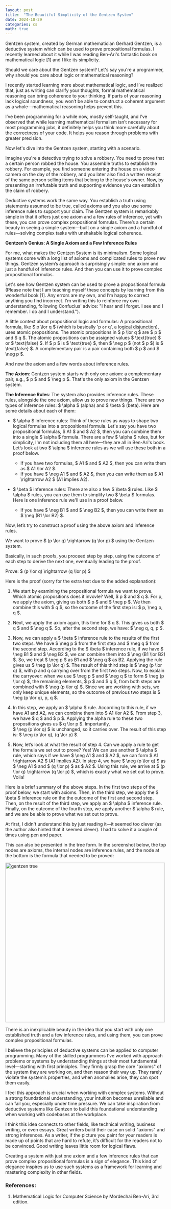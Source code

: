 ```yaml
---
layout: post
title:  "The Beautiful Simplicity of the Gentzen System"
date: 2024-10-29
categories: cs
math: true
---
```


Gentzen system, created by German mathematician Gerhard Gentzen, is a deductive system which
can be used to prove propositional formulas. I recently learned about it while I was reading Ben-Ari's fantastic book on mathematical logic [1] and I like its simplicity.  

Should we care about the Gentzen system? Let's say you're a programmer, why should you care about logic or mathematical reasoning? 

I recently started learning more about mathematical logic, and I’ve realized that, just as writing can clarify your thoughts, formal mathematical reasoning can bring coherence to your thinking. If parts of your reasoning lack logical soundness, you won’t be able to construct a coherent argument as a whole—mathematical reasoning helps prevent this.

I’ve been programming for a while now, mostly self-taught, and I’ve observed that while learning mathematical formalism isn’t necessary 
for most programming jobs, it definitely helps you think more carefully about the correctness 
of your code. It helps you reason through problems with greater precision.

Now let's dive into the Gentzen system, starting with a scenario.

Imagine you're a detective trying to solve a robbery. You need to prove that a certain person robbed the house. 
You assemble truths to establish the robbery. For example, you find someone entering the house on a video camera 
on the day of the robbery, and you later also find a written receipt of the same person selling items that belong 
to the house's owner. Now, by presenting an irrefutable truth and supporting evidence you can establish the claim of robbery.

Deductive systems work the same way. You establish a truth using statements assumed to be true, called axioms and you 
also use some inference rules to support your claim. The Gentzen system is remarkably simple in that it offers just one axiom and a few rules of 
inference, yet with these, you can prove complex propositional fomrulas. There’s a certain beauty in seeing a 
simple system—built on a single axiom and a handful of rules—solving complex tasks with unshakable logical coherence.

**Gentzen’s Genius: A Single Axiom and a Few Inference Rules**

For me, what makes the Gentzen System is its minimalism. Some logical systems come with a long list of axioms 
and complicated rules to prove new things. Gentzen system’s approach is surprisingly simple: one axiom and just
 a handful of inference rules. And then you can use it to prove complex propositional formulas.

Let's see how Gentzen system can be used to prove a propositional formula 
(Please note that I am teaching myself these concepts by learning from this wonderful book [1]. 
Any errors are my own, and I’m happy to correct anything you find incorrect. I'm writing this to reinforce my own understanding, 
following Confucius' advice: "I hear and I forget. I see and I remember. I do and I understand.").

A little context about propositional logic and formulas: A propositional formula, like $ p \lor q $ (which is 
basically 'p `or` q', a [logical disjunction](https://en.wikipedia.org/wiki/Logical_disjunction)), uses atomic propositions. 
The atomic propositions in $ p \lor q $ are $ p $ and $ q $. The atomic propositions can be assigned values $ \text{true} $ or $ \text{false} $. 
If $ p $ is $ \text{true} $, then $ \neg p $ (not $ p $) is $ \text{false} $. A complementary pair is a pair containing both $ p $ and $ \neg p $.

And now the axiom and a few words about inference rules. 

**The Axiom**: Gentzen system starts with only one axiom: a complementary pair, e.g., $ p $ and $ \neg p $. That's the only axiom in the Gentzen system. 

**The Inference Rules**: The system also provides inference rules. These rules, alongside the one axiom, allow us to prove new things. 
There are two types of inference rules: $ \alpha $ (alpha) and $ \beta $ (beta). Here are some details about each of them:

- $ \alpha $ inference rules: Think of these rules as ways to shape two logical formulas into a propositional formula. 
Let's say you have two propositional formulas, $ A1 $ and $ A2 $, then you can combine them into a single $ \alpha $ formula. 
There are a few $ \alpha $ rules, but for simplicity, I'm not including them all here—they are all in Ben-Ari's book. 
Let’s look at two $ \alpha $ inference rules as we will use these both in a proof below. 

    - If you have two formulas, $ A1 $ and $ A2 $, then you can write them as $ A1 \lor A2 $. 
    - If you have $ \neg A1 $ and $ A2 $, then you can write them as $ A1 \rightarrow A2 $ (A1 implies A2).


- $ \beta $ inference rules: There are also a few $ \beta $ rules. Like $ \alpha $ rules, you can use them to simplify 
two $ \beta $ formulas. Here is one inference rule we'll use in a proof below. 
    - If you have $ \neg B1 $ and $ \neg B2 $, then you can write them as $ \neg (B1 \lor B2) $.

Now, let’s try to construct a proof using the above axiom and inference rules.

We want to prove $ (p \lor q) \rightarrow (q \lor p) $ using the Gentzen system.

Basically, in such proofs, you proceed step by step, using the outcome of each step to derive the next one, eventually leading to the proof.

Prove: $ (p \lor q) \rightarrow (q \lor p) $

Here is the proof (sorry for the extra text due to the added explanation):

1. We start by examining the propositional formula we want to prove. Which atomic propositions does it invovle? Well, $ p $ and $ q $. 
For p, we apply the axiom, giving us both $ p $ and $ \neg p $. We then combine this with $ q $, so the outcome of the first step is: $ p, \neg p, q $.


2. Next, we apply the axiom again, this time for $ q $. This gives us both $ q $ and $ \neg q $. So, after the second step, we have: $ \neg q, q, p $.

3. Now, we can apply a $ \beta $ inference rule to the results of the first two steps. We have $ \neg p $ from the first step and $ \neg q $ 
from the second step. According to the $ \beta $ inference rule, if we have $ \neg B1 $ and $ \neg B2 $, we can combine them into $ \neg (B1 \lor B2) $. 
So, we treat $ \neg p $ as B1 and $ \neg q $ as B2. Applying the rule gives us $ \neg (p \lor q) $. The result of this third step is $ \neg (p \lor q) $, with p and q carrying over from the first two steps. Now, to explain the carryover: when we use $ \neg p $ and $ \neg q $ to 
form $ \neg (p \lor q) $, the remaining elements, $ p $ and $ q $, from both steps are combined with $ \neg (p \lor q) $. Since we are working with sets, 
we only keep unique elements, so the outcome of previous two steps is $ \neg (p \lor q), p, q $.


4. In this step, we apply an $ \alpha $ rule. According to this rule, if we have A1 and A2, we can combine them into $ A1 \lor A2 $. 
From step 3, we have $ q $ and $ p $. Applying the alpha rule to these two propositions gives us $ q \lor p $. Importantly,  
 $ \neg (p \lor q) $ is unchanged, so it carries over. The result of this step is: $ \neg (p \lor q), (q \lor p) $.

5. Now, let’s look at what the result of step 4. Can we apply a rule to get the formula we set out to prove? Yes! We can use another $ \alpha $ rule, 
which says if we have $ \neg A1 $ and $ A2 $, we can form $ A1 \rightarrow A2 $ (A1 implies A2). In step 4, we have $ \neg (p \lor q) $ 
as $ \neg A1 $ and $ (q \lor p) $ as $ A2 $. Using this rule, we arrive at $ (p \lor q) \rightarrow (q \lor p) $, which is exactly what we set out to prove. Voila!

Here is a brief summary of the above steps. In the first two steps of the proof below, we start with axioms. Then, in the third step, we apply the $ \beta $ inference rule on the the outcome of the first and second step. Then, on the result of the third step, we apply an $ \alpha $ inference rule. Finally, on the outcome of the fourth step, we apply another $ \alpha $ rule, and we are be able to prove what we set out to prove.

At first, I didn't understand this by just reading it—it seemed too clever (as the author also hinted that it seemed clever). I had to solve it a couple of times using pen and paper.

This can also be presented in the tree form. In the screenshot below, the top nodes are axioms, the internal nodes are inference rules, and the node at the bottom is the formula that needed to be proved:

<img loading="lazy" src="{{ site.baseurl }}/images/gentzen_tree.png" alt="gentzen tree" width="500" />

There is an inexplicable beauty in the idea that you start with only one established truth and a few inference rules, and using them, you can prove complex propositional formulas.

I believe the principles of deductive systems can be applied to computer programming. Many of the skilled programmers 
I’ve worked with approach problems or systems by understanding things at their most fundamental level—starting with first principles. 
They firmly grasp the core "axioms" of the system they are working on, and then reason their way up. They rarely violate the system’s properties, 
and when anomalies arise, they can spot them easily.

I feel this approach is crucial when working with complex systems. Without a strong foundational understanding, your intuition becomes unreliable and can fail you, especially under time pressure. We can take inspiration from deductive systems like Gentzen to build this foundational understanding when working with codebases at the workplace.

I think this idea connects to other fields, like technical writing, business writing, or even essays. Great writers build their case 
on solid "axioms" and strong inferences. As a writer, if the picture you paint for your readers is made up of points that are hard 
to refute, it’s difficult for the readers not to be convinced. Good writing leaves little room for logical flaws.  

Creating a system with just one axiom and a few inference rules that can prove complex propositional formulas is a sign of elegance. This kind of elegance inspires us to use such systems 
as a framework for learning and mastering complexity in other fields.

### References:

1. Mathematical Logic for Computer Science by Mordechai Ben-Ari, 3rd edition.

